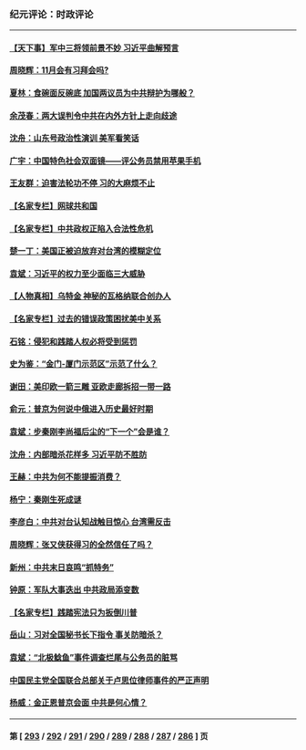 ### 纪元评论：时政评论
---
#### [【天下事】军中三将领前景不妙 习近平曲解预言](../../pages/nsc1025/n14077031.md) 
#### [周晓辉：11月会有习拜会吗?](../../pages/nsc1025/n14076945.md) 
#### [夏林：食碗面反碗底 加国两议员为中共辩护为哪般？](../../pages/nsc1025/n14076995.md) 
#### [余茂春：两大误判令中共在内外方针上走向歧途](../../pages/nsc1025/n14076875.md) 
#### [沈舟：山东号政治性演训 美军看笑话](../../pages/nsc1025/n14076537.md) 
#### [广宇：中国特色社会双面镜——评公务员禁用苹果手机](../../pages/nsc1025/n14076466.md) 
#### [王友群：迫害法轮功不停 习的大麻烦不止](../../pages/nsc1025/n14076312.md) 
#### [【名家专栏】网球共和国](../../pages/nsc1025/n14075552.md) 
#### [【名家专栏】中共政权正陷入合法性危机](../../pages/nsc1025/n14076198.md) 
#### [楚一丁：美国正被迫放弃对台湾的模糊定位](../../pages/nsc1025/n14076441.md) 
#### [袁斌：习近平的权力至少面临三大威胁](../../pages/nsc1025/n14076084.md) 
#### [【人物真相】乌特金 神秘的瓦格纳联合创办人](../../pages/nsc1025/n14075740.md) 
#### [【名家专栏】过去的错误政策困扰美中关系](../../pages/nsc1025/n14075082.md) 
#### [石铭：侵犯和践踏人权必将受到惩罚](../../pages/nsc1025/n14075673.md) 
#### [史为鉴：“金门-厦门示范区”示范了什么？](../../pages/nsc1025/n14075663.md) 
#### [谢田：美印欧一箭三雕 亚欧走廊拆招一带一路](../../pages/nsc1025/n14075417.md) 
#### [俞元：普京为何说中俄进入历史最好时期](../../pages/nsc1025/n14075506.md) 
#### [袁斌：步秦刚李尚福后尘的“下一个”会是谁？](../../pages/nsc1025/n14075472.md) 
#### [沈舟：内部暗杀花样多 习近平防不胜防](../../pages/nsc1025/n14075301.md) 
#### [王赫：中共为何不能提振消费？](../../pages/nsc1025/n14075247.md) 
#### [杨宁：秦刚生死成谜](../../pages/nsc1025/n14074638.md) 
#### [李彦白：中共对台认知战触目惊心 台湾需反击](../../pages/nsc1025/n14075196.md) 
#### [周晓辉：张又侠获得习的全然信任了吗？](../../pages/nsc1025/n14075187.md) 
#### [新州：中共末日哀鸣“抓特务”](../../pages/nsc1025/n14074931.md) 
#### [钟原：军队大事迭出 中共政局添变数](../../pages/nsc1025/n14074753.md) 
#### [【名家专栏】践踏宪法只为扳倒川普](../../pages/nsc1025/n14074607.md) 
#### [岳山：习对全国秘书长下指令 事关防暗杀？](../../pages/nsc1025/n14074346.md) 
#### [袁斌：“北极鲶鱼”事件调查烂尾与公务员的脏骂](../../pages/nsc1025/n14074274.md) 
#### [中国民主党全国联合总部关于卢思位律师事件的严正声明](../../pages/nsc1025/n14074079.md) 
#### [杨威：金正恩普京会面 中共是何心情？](../../pages/nsc1025/n14074027.md) 

---
#### 第 [ [293](./293.md) / [292](./292.md) / [291](./291.md) / [290](./290.md) / [289](./289.md) / [288](./288.md) / [287](./287.md) / [286](./286.md) ] 页
